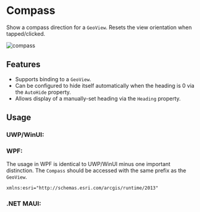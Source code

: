 # Compass

Show a compass direction for a `GeoView`. Resets the view orientation when tapped/clicked.

![compass](https://user-images.githubusercontent.com/1378165/73389839-d9c8f500-4289-11ea-923c-18232489b3e0.png)

## Features

- Supports binding to a `GeoView`.
- Can be configured to hide itself automatically when the heading is 0 via the `AutoHide` property.
- Allows display of a manually-set heading via the `Heading` property.

## Usage

### UWP/WinUI:

<Grid>
    <esri:MapView x:Name="mapView" />
    <toolkit:Compass Width="50"
                     Height="50"
                     Margin="15"
                     AutoHide="False"
                     GeoView="{Binding ElementName=mapView}" />
</Grid>

### WPF:

The usage in WPF is identical to UWP/WinUI minus one important distinction. The `Compass` should be accessed with the same prefix as the `GeoView`. 

```xml
xmlns:esri="http://schemas.esri.com/arcgis/runtime/2013"
```

### .NET MAUI:

<Grid>
    <esri:MapView x:Name="mapView" />
    <toolkit:Compass Margin="15"
                     AutoHide="False"
                     GeoView="{x:Reference mapView}"
                     HeightRequest="50"
                     WidthRequest="50" />
</Grid>
